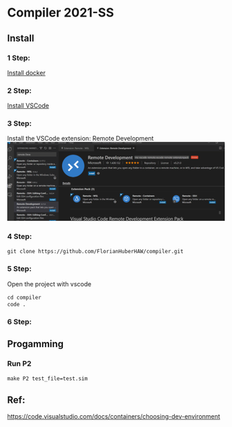 # Compiler 2021-SS

## Install

### 1 Step:
[Install docker](https://docs.docker.com/get-docker/)

### 2 Step:
[Install VSCode](https://code.visualstudio.com/download)

### 3 Step:
Install the VSCode extension: Remote Development
![Screenshot](remote_development.png)

### 4 Step:
```console
git clone https://github.com/FlorianHuberHAW/compiler.git
```
### 5 Step:
Open the project with vscode
```console
cd compiler
code .
```
### 6 Step:


## Progamming

### Run P2
```console
make P2 test_file=test.sim
```

## Ref:
https://code.visualstudio.com/docs/containers/choosing-dev-environment
